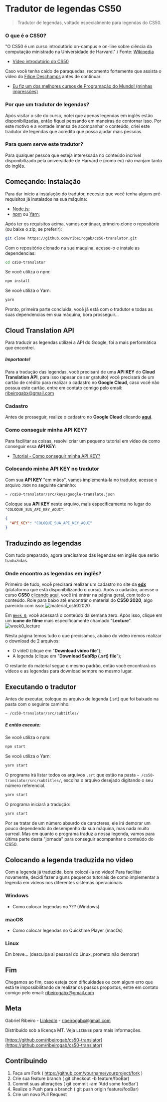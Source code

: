 # Tradutor de legendas CS50
> Tradutor de legendas, voltado especialmente para legendas do CS50.

### O que é o CS50?
"O CS50 é um curso introdutório on-campus e on-line sobre ciência da computação ministrado na Universidade de Harvard." / Fonte: [Wikipedia](https://en.wikipedia.org/wiki/CS50)
* [Vídeo introdutório do CS50](https://www.youtube.com/watch?time_continue=52&v=3oFAJtFE8YU&feature=emb_logo)

Caso você tenha caído de paraquedas, recomento fortemente que assista o vídeo do [Filipe Deschamps](https://www.youtube.com/channel/UCU5JicSrEM5A63jkJ2QvGYw) antes de continuar:
* [Eu fiz um dos melhores cursos de Programação do Mundo! (minhas impressões)](https://www.youtube.com/watch?v=elIl48sZ3rA)

### Por que um tradutor de legendas?
Após visitar o site do curso, notei que apenas legendas em inglês estão disponibilizadas, então fiquei pensando em maneiras de contornar isso. Por este motivo e a vontade imensa de acompanhar o conteúdo, criei este tradutor de legendas que acredito que possa ajudar mais pessoas.

### Para quem serve este tradutor?
Para qualquer pessoa que esteja interessada no conteúdo incrível disponibilizado pela universidade de Harvard e (como eu) não manjam tanto do inglês.

## Começando: Instalação
Para dar início a instalação do tradutor, necesito que você tenha alguns pré-requisitos já instalados na sua máquina:
* [Node.js](https://nodejs.org/en/);
* [npm](https://www.npmjs.com/) ou [Yarn](https://yarnpkg.com/);

Após ter os requisitos acima, vamos continuar, primeiro clone o repositório (ou baixe o zip, se preferir):
```sh
git clone https://github.com/ribeirogab/cs50-translator.git
```

Com o repositório clonado na sua máquina, acesse-o e instale as dependencias:
```sh
cd cs50-translator
```
Se você utiliza o npm:
```sh
npm install
```
Se você utiliza o Yarn:
```sh
yarn
```
Pronto, primeira parte concluida, você já está com o tradutor e todas as suas dependencias em sua máquina, bora prosseguir...

## Cloud Translation API
Para traduzir as legendas utilizei a API do Google, foi a mais performática que encontrei.
 ##### Importante!
Para a tradução das legendas, você precisará de uma **API KEY** do **Cloud Translation API**, para isso (apesar de ser gratuito) você precisará de um cartão de crédito para realizar o cadastro no **Google Cloud**, caso você não possua este cartão, entre em contato comigo pelo email: ribeirogabx@gmail.com

### Cadastro
Antes de prosseguir, realize o cadastro no **Google Cloud** clicando [**aqui**](https://cloud.google.com/).

### Como conseguir minha API KEY?
Para facilitar as coisas, resolvi criar um pequeno tutorial em vídeo de como conseguir essa **API KEY**:
* [Tutorial - Como conseguir minha API KEY?]()

### Colocando minha API KEY no tradutor
Com sua **API KEY** "em mãos", vamos implementá-la no tradutor, acesse o arquivo ``JSON`` no seguinte caminho:
```sh
~ /cs50-translator/src/keys/google-translate.json
```
Coloque sua **API KEY** neste arquivo, mais especificamente no lugar do ```"COLOQUE_SUA_API_KEY_AQUI"```:
```json
{
  "API_KEY": "COLOQUE_SUA_API_KEY_AQUI"
}
```
## Traduzindo as legendas
Com tudo preparado, agora precisamos das legendas em inglês que serão traduzidas.

### Onde encontro as legendas em inglês?
Primeiro de tudo, você precisará realizar um cadastro no site da [**edx**](https://courses.edx.org/) (plataforma que está disponibilizando o curso).
Após o cadastro, acesse o curso **CS50** [clicando aqui](https://courses.edx.org/courses/course-v1:HarvardX+CS50+X/course/), você irá entrar na página geral, com todo o conteúdo. Role para baixo até encontrar o material do **CS50 2020**, algo parecido com isso:
![material_cs502020](https://raw.githubusercontent.com/username/projectname/branch/path/to/img.png)

Em [```Week 0```](https://courses.edx.org/courses/course-v1:HarvardX+CS50+X/courseware/b94adcd6bd6b4e69b2af7eef0d828674/823f7d8a587743569c13eac2bbbd04dd/?activate_block_id=block-v1%3AHarvardX%2BCS50%2BX%2Btype%40sequential%2Bblock%40823f7d8a587743569c13eac2bbbd04dd), você acessará o conteúdo da semana zero. Após isso, clique em um **ícone de filme** mais especificamente chamado "**Lecture**".
![week0_lecture](https://raw.githubusercontent.com/username/projectname/branch/path/to/img.png)

Nesta página temos tudo o que precisamos, abaixo do vídeo iremos realizar o download de 2 arquivos:
* O víde0 (clique em "**Download video file**");
* A legenda (clique em "**Download SubRip (.srt) file**");

O restante do material segue o mesmo padrão, então você encontrará os vídeos e as legendas para download sempre no mesmo lugar.

## Executando o tradutor
Antes de executar, coloque os arquivo de legenda (.srt) que foi baixado na pasta com o seguinte caminho:
```sh
~ /cs50-translator/src/subtitles/
```

##### E então execute:
Se você utiliza o npm:
```sh
npm start
```
Se você utiliza o Yarn:
```sh
yarn start
```

O programa irá listar todos os arquivos ```.srt``` que estão na pasta ```~ /cs50-translator/src/subtitles/```, escolha o arquivo desejado digitando o seu número referencial.
```sh
yarn start
```

O programa iniciará a tradução:
```sh
yarn start
```

Por se tratar de um número absurdo de caracteres, ele irá demorar um pouco dependendo do desempenho da sua máquina, mas nada muito surreal. Mas em quanto o programa traduz a nossa legenda, vamos para última parte desta "jornada" para conseguir acompanhar o conteúdo do CS50.

## Colocando a legenda traduzida no vídeo
Com a legenda já traduzida, bora colocá-la no vídeo!
Para facilitar novamente, decidi fazer alguns pequenos tutoriais de como implementar a legenda em vídeos nos diferentes sistemas operacionais.

### Windows
* Como colocar legendas no ??? (Windows)

### macOS
* Como colocar legendas no Quicktime Player (macOs)

### Linux
Em breve... (desculpa ai pessoal do Linux, prometo não demorar)

## Fim
Chegamos ao fim, caso esteja com dificuldades ou com algum erro que está te impossibilitando de realizar os passos propostos, entre em contato comigo pelo email: ribeirogabx@gmail.com

## Meta
Gabriel Ribeiro - [LinkedIn](https://www.linkedin.com/in/ribeirogabx/) - ribeirogabx@gmail.com

Distribuído sob a licença MT. Veja ```LICENSE``` para mais informações.

[https://github.com/ribeirogab/cs50-translator](https://github.com/ribeirogab/cs50-translator)

## Contribuindo
1. Faça um Fork ( https://github.com/yourname/yourproject/fork )
2. Crie sua feature branch ( git checkout -b feature/fooBar)
2. Commit suas alterações ( git commit -am 'Add some fooBar')
4. Realize o Push para a branch ( git push origin feature/fooBar)
5. Crie um novo Pull Request
